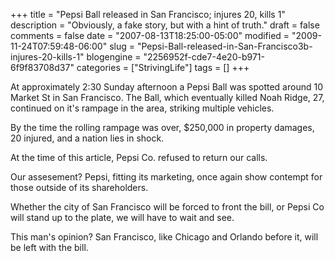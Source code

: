 +++
title = "Pepsi Ball released in San Francisco; injures 20, kills 1"
description = "Obviously, a fake story, but with a hint of truth."
draft = false
comments = false
date = "2007-08-13T18:25:00-05:00"
modified = "2009-11-24T07:59:48-06:00"
slug = "Pepsi-Ball-released-in-San-Francisco3b-injures-20-kills-1"
blogengine = "2256952f-cde7-4e20-b971-6f9f83708d37"
categories = ["StrivingLife"]
tags = []
+++

<p>At approximately 2:30 Sunday afternoon a Pepsi Ball was spotted around 10 Market St in San Francisco. The Ball, which eventually killed Noah Ridge, 27, continued on it's rampage in the area, striking multiple vehicles.</p>
<p>By the time the rolling rampage was over, $250,000 in property damages, 20 injured, and a nation lies in shock.</p>
<p>At the time of this article, Pepsi Co. refused to return our calls.</p>
<p>Our assesement? Pepsi, fitting its marketing, once again show contempt for those outside of its shareholders.</p>
<p>Whether the city of San Francisco will be forced to front the bill, or Pepsi Co will stand up to the plate, we will have to wait and see.</p>
<p>This man's opinion? San Francisco, like Chicago and Orlando before it, will be left with the bill.&nbsp;</p>
